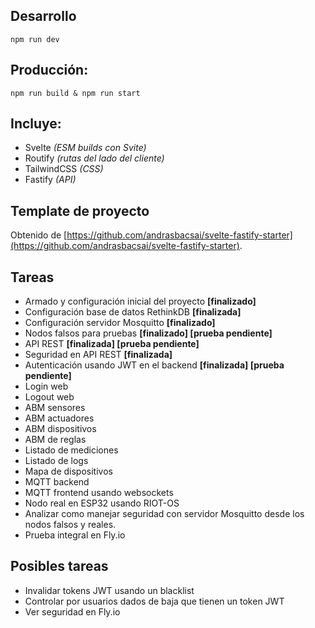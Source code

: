 ## Desarrollo

`npm run dev`

## Producción: 
`npm run build & npm run start`

## Incluye:
- Svelte *(ESM builds con Svite)*
- Routify *(rutas del lado del cliente)*
- TailwindCSS *(CSS)*
- Fastify *(API)*

## Template de proyecto

Obtenido de [https://github.com/andrasbacsai/svelte-fastify-starter](https://github.com/andrasbacsai/svelte-fastify-starter).

## Tareas

- Armado y configuración inicial del proyecto **[finalizado]**
- Configuración base de datos RethinkDB **[finalizada]**
- Configuración servidor Mosquitto **[finalizado]**
- Nodos falsos para pruebas **[finalizado] [prueba pendiente]**
- API REST **[finalizada] [prueba pendiente]**
- Seguridad en API REST **[finalizada]**
- Autenticación usando JWT en el backend **[finalizada] [prueba pendiente]**
- Login web
- Logout web
- ABM sensores
- ABM actuadores
- ABM dispositivos
- ABM de reglas
- Listado de mediciones
- Listado de logs
- Mapa de dispositivos
- MQTT backend
- MQTT frontend usando websockets
- Nodo real en ESP32 usando RIOT-OS
- Analizar como manejar seguridad con servidor Mosquitto desde los nodos falsos y reales.
- Prueba integral en Fly.io

## Posibles tareas

- Invalidar tokens JWT usando un blacklist
- Controlar por usuarios dados de baja que tienen un token JWT
- Ver seguridad en Fly.io
